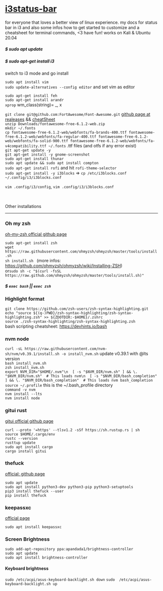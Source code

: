 # [i3status-bar](https://github.com/vivien/i3blocks)
for everyone that loves a better view of linux experience. my docs for status bar in i3 and also some infos how to get started to customize and a cheatsheet for terminal commands,   &lt;3 have fun! works on Kali  &amp; Ubuntu 20.04

##### $ sudo apt update
##### $ sudo apt-get install i3

switch to i3 mode and go install

```sudo apt install vim``` <br/>
```sudo update-alternatives --config editor``` and set vim as editor<br/>

```sudo apt-get install feh```<br/>
```sudo apt-get install arandr```<br/>
```xprop``` wm_class(string)= _, x <br/>


```git clone git@github.com:FortAwesome/Font-Awesome.git``` [github page at realeases](https://github.com/FortAwesome/Font-Awesome) && [cheatSheet](https://fontawesome.com/v4/cheatsheet/)<br/>
```unzip Downloads/fontawesome-free-6.1.2-web.zip``` <br/>
```mkdir ~/.fonts```<br/>
```cp fontawesome-free-6.1.2-web/webfonts/fa-brands-400.ttf fontawesome-free-6.1.2-web/webfonts/fa-regular-400.ttf fontawesome-free-6.1.2-web/webfonts/fa-solid-900.ttf fontawesome-free-6.1.2-web/webfonts/fa-v4compatibility.ttf ~/.fonts``` .ttf files (and otfs if any error exist)<br/>
```git apt-get update -y```<br/>
```git apt-get install -y gnome-screenshot```<br/>
```sudo apt-get install thunar```<br/>
```sudo apt update && sudo apt install compton```<br/>
```sudo apt-get install rofi``` and hit ```rofi-theme-selector```<br/>
```sudo apt-get install -y i3blocks``` => ```cp /etc/i3blocks.conf ~/.config/i3/i3blocks.conf```<br/>

```vim .config/i3/config```, ```vim .config/i3/i3blocks.conf```  <br/>

<br/>
<br/>
Other installations

-----------------------------------------------------------------------

### Oh my zsh <br/>
 [oh-my-zsh official github page](https://github.com/ohmyzsh/ohmyzsh)

``` sudo apt-get install zsh ```<br/>
``` wget https://raw.githubusercontent.com/ohmyzsh/ohmyzsh/master/tools/install.sh ```<br/>
```sh install.sh ``` (more infos: https://github.com/ohmyzsh/ohmyzsh/wiki/Installing-ZSH)<br/>
or```sudo sh -c "$(curl -fsSL https://raw.github.com/ohmyzsh/ohmyzsh/master/tools/install.sh)"```<br/>
##### $ ```exec bash``` || ```exec zsh```<br/>
### Highlight format

```git clone https://github.com/zsh-users/zsh-syntax-highlighting.git```<br/>
```echo "source ${(q-)PWD}/zsh-syntax-highlighting/zsh-syntax-highlighting.zsh" >> ${ZDOTDIR:-$HOME}/.zshrc```<br/>
```source ./zsh-syntax-highlighting/zsh-syntax-highlighting.zsh```<br/>
bash scripting cheatsheet: https://devhints.io/bash<br/>


### nvm node

```curl -sL https://raw.githubusercontent.com/nvm-sh/nvm/v0.39.1/install.sh -o install_nvm.sh``` update v0.39.1 with @lts version<br/>
```bash install_nvm.sh```<br/>
```zsh install_nvm.sh```<br/>
```export NVM_DIR="$HOME/.nvm"\n  [ -s "$NVM_DIR/nvm.sh" ] && \. "$NVM_DIR/nvm.sh"  # This loads nvm\n  [ -s "$NVM_DIR/bash_completion" ] && \. "$NVM_DIR/bash_completion"  # This loads nvm bash_completion```<br/>
```source ~/.profile``` this is the ~/.bash_profile directory<br/>
```command -v nvm```<br/>
```nvm install --lts```<br/>
```nvm install node```<br/>


### gitui rust
 [gitui official github page](https://github.com/extrawurst/gitui)<br/>

```curl --proto '=https' --tlsv1.2 -sSf https://sh.rustup.rs | sh```<br/>
```source $HOME/.cargo/env```<br/>
```rustc --version```<br/>
```rusttup update```<br/>
```sudo apt install cargo```<br/>
```cargo install gitui```
### thefuck
[official: github page](https://github.com/nvbn/thefuck)

```sudo apt update```<br/>
```sudo apt install python3-dev python3-pip python3-setuptools```<br/>
```pip3 install thefuck --user```<br/>
```pip install thefuck```<br/>


### keepassxc
[official page](https://keepassxc.org/download/#linux)

```sudo apt install keepassxc```

### Screen Brightness

```sudo add-apt-repository ppa:apandada1/brightness-controller```<br/>
```sudo apt update```<br/>
```sudo apt install brightness-controller```<br/>

#### Keyboard brightness

```sudo /etc/acpi/asus-keyboard-backlight.sh down```
```sudo  /etc/acpi/asus-keyboard-backlight.sh up```

